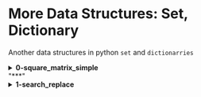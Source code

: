 # More Data Structures: Set, Dictionary
Another data structures in python `set` and `dictionarries`

<details>
<summary><b>0-square_matrix_simple</b></summary>
python program to that returns a new 2d matrix of each element squared
</details>
"***"
<details>
<summary><b>1-search_replace</b></summary>
python program that replaces all occurrences of an element by another in a new list.
</details>

